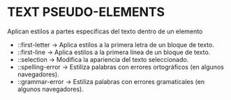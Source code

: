 # TEXT PSEUDO-ELEMENTS

Aplican estilos a partes específicas del texto dentro de un elemento

- ::first-letter → Aplica estilos a la primera letra de un bloque de texto.
- ::first-line → Aplica estilos a la primera línea de un bloque de texto.
- ::selection → Modifica la apariencia del texto seleccionado.
- ::spelling-error → Estiliza palabras con errores ortográficos (en algunos navegadores).
- ::grammar-error → Estiliza palabras con errores gramaticales (en algunos navegadores).
